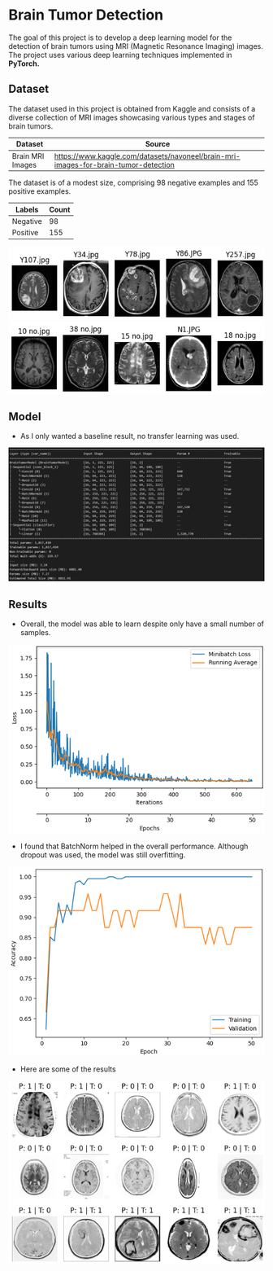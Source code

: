 # Brain Tumor Detection
The goal of this project is to develop a deep learning model for the detection of brain tumors using MRI (Magnetic Resonance Imaging) images. 
The project uses various deep learning techniques implemented in **PyTorch.**

## Dataset
The dataset used in this project is obtained from Kaggle and consists of a diverse collection of MRI images showcasing various types and stages of brain tumors.

Dataset | Source 
--- | --- 
Brain MRI Images |  https://www.kaggle.com/datasets/navoneel/brain-mri-images-for-brain-tumor-detection

The dataset is of a modest size, comprising 98 negative examples and 155 positive examples.

Labels | Count
--- | ---
Negative | 98
Positive | 155

![images](https://github.com/Joanna-Khek/brain-mri-classification/blob/main/images/sample_yes_pics.png)
![images](https://github.com/Joanna-Khek/brain-mri-classification/blob/main/images/sample_no_pics.png)

## Model
- As I only wanted a baseline result, no transfer learning was used. 

![images](https://github.com/Joanna-Khek/brain-mri-classification/blob/main/images/architecture.png)

## Results
- Overall, the model was able to learn despite only have a small number of samples.

![images](https://github.com/Joanna-Khek/brain-mri-classification/blob/main/images/training_loss.png)        

- I found that BatchNorm helped in the overall performance. Although dropout was used, the model was still overfitting.
  
![images](https://github.com/Joanna-Khek/brain-mri-classification/blob/main/images/accuracy.png)     

- Here are some of the results

![images](https://github.com/Joanna-Khek/brain-mri-classification/blob/main/images/sample_results.png)
